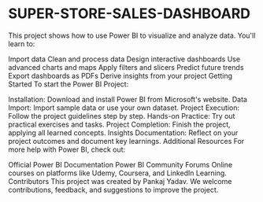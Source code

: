 # SUPER-STORE-SALES-DASHBOARD
This project shows how to use Power BI to visualize and analyze data. You'll learn to:

Import data
Clean and process data
Design interactive dashboards
Use advanced charts and maps
Apply filters and slicers
Predict future trends
Export dashboards as PDFs
Derive insights from your project
Getting Started
To start the Power BI Project:

Installation: Download and install Power BI from Microsoft's website.
Data Import: Import sample data or use your own dataset.
Project Execution: Follow the project guidelines step by step.
Hands-on Practice: Try out practical exercises and tasks.
Project Completion: Finish the project, applying all learned concepts.
Insights Documentation: Reflect on your project outcomes and document key learnings.
Additional Resources
For more help with Power BI, check out:

Official Power BI Documentation
Power BI Community Forums
Online courses on platforms like Udemy, Coursera, and LinkedIn Learning.
Contributors
This project was created by Pankaj Yadav. We welcome contributions, feedback, and suggestions to improve the project.
